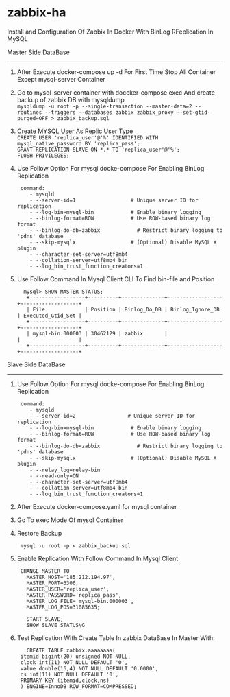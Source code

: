# zabbix-ha
Install and Configuration Of Zabbix In Docker With BinLog RFeplication In MySQL


Master Side DataBase
***
1. After Execute docker-compose up -d For First Time Stop All Container Except mysql-server Container
2. Go to mysql-server container with doccker-compose exec And create backup of zabbix DB with mysqldump </br>
   ```mysqldump -u root -p --single-transaction --master-data=2 --routines --triggers --databases zabbix zabbix_proxy --set-gtid-purged=OFF > zabbix_backup.sql```
3. Create MYSQL User As Replic User Type </br>
   ```CREATE USER 'replica_user'@'%' IDENTIFIED WITH mysql_native_password BY 'replica_pass';```</br>
```GRANT REPLICATION SLAVE ON *.* TO 'replica_user'@'%';```</br>
```FLUSH PRIVILEGES;```</br>
4. Use Follow Option For mysql docke-compose For Enabling BinLog Replication 
   ```
    command:
       - mysqld
       - --server-id=1                  # Unique server ID for replication
       - --log-bin=mysql-bin            # Enable binary logging
       - --binlog-format=ROW            # Use ROW-based binary log format
       - --binlog-do-db=zabbix            # Restrict binary logging to 'pdns' database
       - --skip-mysqlx                  # (Optional) Disable MySQL X plugin
       - --character-set-server=utf8mb4
       - --collation-server=utf8mb4_bin
       - --log_bin_trust_function_creators=1
   ``` 
   
  5. Use Follow Command In Mysql Client CLI To Find bin-file and Position
     
     ```
       mysql> SHOW MASTER STATUS;
        +------------------+----------+--------------+------------------+-------------------+
        | File             | Position | Binlog_Do_DB | Binlog_Ignore_DB | Executed_Gtid_Set |
        +------------------+----------+--------------+------------------+-------------------+
        | mysql-bin.000003 | 30462129 | zabbix       |                  |                   |
        +------------------+----------+--------------+------------------+-------------------+

     ```

Slave Side DataBase
***
1. Use Follow Option For mysql docke-compose For Enabling BinLog Replication 
   ```
    command:
       - mysqld
       - --server-id=2                 # Unique server ID for replication
       - --log-bin=mysql-bin            # Enable binary logging
       - --binlog-format=ROW            # Use ROW-based binary log format
       - --binlog-do-db=zabbix            # Restrict binary logging to 'pdns' database
       - --skip-mysqlx                  # (Optional) Disable MySQL X plugin
       - --relay_log=relay-bin
       - --read-only=ON
       - --character-set-server=utf8mb4
       - --collation-server=utf8mb4_bin
       - --log_bin_trust_function_creators=1
   ``` 
2. After Execute docker-compose.yaml for mysql container 
3. Go To exec Mode Of mysql Container
4. Restore Backup
   ```
    mysql -u root -p < zabbix_backup.sql

   ```
5. Enable Replication With Follow Command In Mysql Client
   ```
    CHANGE MASTER TO 
      MASTER_HOST='185.212.194.97',
      MASTER_PORT=3306,
      MASTER_USER='replica_user',
      MASTER_PASSWORD='replica_pass',
      MASTER_LOG_FILE='mysql-bin.000003',
      MASTER_LOG_POS=31085635;
   ```
   ```
      START SLAVE;
      SHOW SLAVE STATUS\G

   ```

6. Test Replication With Create Table In zabbix DataBase In Master With:
   ```
      CREATE TABLE zabbix.aaaaaaaa(
    itemid bigint(20) unsigned NOT NULL,
    clock int(11) NOT NULL DEFAULT '0',
    value double(16,4) NOT NULL DEFAULT '0.0000',
    ns int(11) NOT NULL DEFAULT '0',
    PRIMARY KEY (itemid,clock,ns)
    ) ENGINE=InnoDB ROW_FORMAT=COMPRESSED;
   ```

      

   

   
